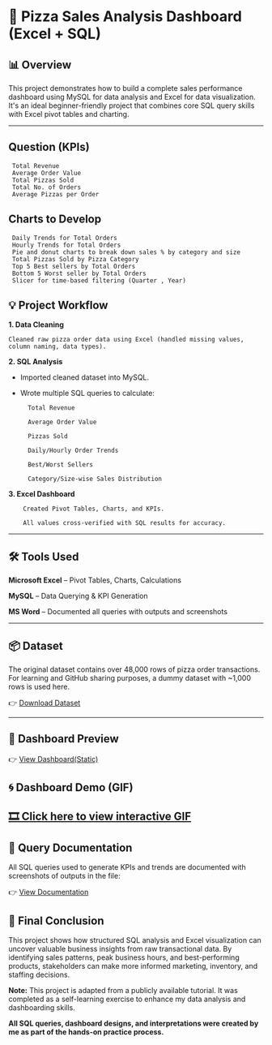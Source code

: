 # 🍕 Pizza Sales Analysis Dashboard (Excel + SQL)

## 📊 Overview
This project demonstrates how to build a complete sales performance dashboard using MySQL for data analysis and Excel for data visualization. It's an ideal beginner-friendly project that combines core SQL query skills with Excel pivot tables and charting.

---


## Question (KPIs)
     Total Revenue
     Average Order Value
     Total Pizzas Sold
     Total No. of Orders
     Average Pizzas per Order

## Charts to Develop
     Daily Trends for Total Orders
     Hourly Trends for Total Orders
     Pie and donut charts to break down sales % by category and size
     Total Pizzas Sold by Pizza Category
     Top 5 Best sellers by Total Orders
     Bottom 5 Worst seller by Total Orders
     Slicer for time-based filtering (Quarter , Year)

## 💡 Project Workflow
**1. Data Cleaning**


    Cleaned raw pizza order data using Excel (handled missing values, column naming, data types).

**2. SQL Analysis**

* Imported cleaned dataset into MySQL.

* Wrote multiple SQL queries to calculate:

        Total Revenue

        Average Order Value

        Pizzas Sold

        Daily/Hourly Order Trends

        Best/Worst Sellers

        Category/Size-wise Sales Distribution

**3. Excel Dashboard**

        Created Pivot Tables, Charts, and KPIs.

        All values cross-verified with SQL results for accuracy.


---

## 🛠 Tools Used
**Microsoft Excel** – Pivot Tables, Charts, Calculations

**MySQL** – Data Querying & KPI Generation

**MS Word** – Documented all queries with outputs and screenshots



---
## 📦 Dataset

The original dataset contains over 48,000 rows of pizza order transactions.  
For learning and GitHub sharing purposes, a dummy dataset with ~1,000 rows is used here.

👉 [Download Dataset](https://github.com/fromciviltodata/project-pizza-sales-kpi-dashboard/blob/main/project_pizza_sales_excel.xlsx)


---

## 📸 Dashboard Preview

👉 [View Dashboard(Static)](https://github.com/fromciviltodata/project-pizza-sales-kpi-dashboard/blob/main/dahsboard_image.JPG)

## 🌀 Dashboard Demo (GIF)

  [🎞️ Click here to view interactive GIF](https://github.com/fromciviltodata/project-pizza-sales-kpi-dashboard/blob/main/demo_dashboard_gif.gif)
---
## 📄 Query Documentation
All SQL queries used to generate KPIs and trends are documented with screenshots of outputs in the file:

👉 [View Documentation](https://github.com/fromciviltodata/project-pizza-sales-kpi-dashboard/blob/main/PIZZA%20SALES%20SQL%20QUERIES.docx)

## 🧾 Final Conclusion
This project shows how structured SQL analysis and Excel visualization can uncover valuable business insights from raw transactional data. By identifying sales patterns, peak business hours, and best-performing products, stakeholders can make more informed marketing, inventory, and staffing decisions.


**Note:** This project is adapted from a publicly available tutorial. It was completed as a self-learning exercise to enhance my data analysis and dashboarding skills.

**All SQL queries, dashboard designs, and interpretations were created by me as part of the hands-on practice process.**
